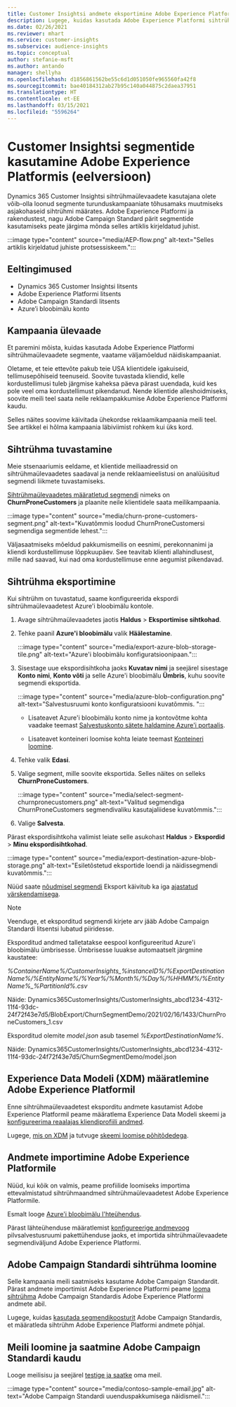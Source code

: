 ```yaml
---
title: Customer Insightsi andmete eksportimine Adobe Experience Platformi
description: Lugege, kuidas kasutada Adobe Experience Platformi sihtrühmaülevaadete segmente.
ms.date: 02/26/2021
ms.reviewer: mhart
ms.service: customer-insights
ms.subservice: audience-insights
ms.topic: conceptual
author: stefanie-msft
ms.author: antando
manager: shellyha
ms.openlocfilehash: d1856861562be55c6d1d051050fe965560fa42f8
ms.sourcegitcommit: bae40184312ab27b95c140a044875c2daea37951
ms.translationtype: HT
ms.contentlocale: et-EE
ms.lasthandoff: 03/15/2021
ms.locfileid: "5596264"
---
```

# <a name="use-customer-insights-segments-in-adobe-experience-platform-preview"></a>Customer Insightsi segmentide kasutamine Adobe Experience Platformis (eelversioon)

Dynamics 365 Customer Insightsi sihtrühmaülevaadete kasutajana olete võib-olla loonud segmente turunduskampaaniate tõhusamaks muutmiseks asjakohaseid sihtrühmi määrates. Adobe Experience Platformi ja rakendustest, nagu Adobe Campaign Standard pärit segmentide kasutamiseks peate järgima mõnda selles artiklis kirjeldatud juhist.

:::image type="content" source="media/AEP-flow.png" alt-text="Selles artiklis kirjeldatud juhiste protsessiskeem.":::

## <a name="prerequisites"></a>Eeltingimused

-   Dynamics 365 Customer Insightsi litsents
-   Adobe Experience Platformi litsents
-   Adobe Campaign Standardi litsents
-   Azure’i bloobimälu konto

## <a name="campaign-overview"></a>Kampaania ülevaade

Et paremini mõista, kuidas kasutada Adobe Experience Platformi sihtrühmaülevaadete segmente, vaatame väljamõeldud näidiskampaaniat.

Oletame, et teie ettevõte pakub teie USA klientidele igakuiseid, tellimusepõhiseid teenuseid. Soovite tuvastada kliendid, kelle kordustellimusi tuleb järgmise kaheksa päeva pärast uuendada, kuid kes pole veel oma kordustellimust pikendanud. Nende klientide alleshoidmiseks, soovite meili teel saata neile reklaampakkumise Adobe Experience Platformi kaudu.

Selles näites soovime käivitada ühekordse reklaamikampaania meili teel. See artikkel ei hõlma kampaania läbiviimist rohkem kui üks kord.

## <a name="identify-your-target-audience"></a>Sihtrühma tuvastamine

Meie stsenaariumis eeldame, et klientide meiliaadressid on sihtrühmaülevaadetes saadaval ja nende reklaamieelistusi on analüüsitud segmendi liikmete tuvastamiseks.

[Sihtrühmaülevaadetes määratletud segmendi](segments.md) nimeks on **ChurnProneCustomers** ja plaanite neile klientidele saata meilikampaania.

:::image type="content" source="media/churn-prone-customers-segment.png" alt-text="Kuvatõmmis loodud ChurnProneCustomersi segmendiga segmentide lehest.":::

Väljasaatmiseks mõeldud pakkumismeilis on eesnimi, perekonnanimi ja kliendi kordustellimuse lõppkuupäev. See teavitab klienti allahindlusest, mille nad saavad, kui nad oma kordustellimuse enne aegumist pikendavad.

## <a name="export-your-target-audience"></a>Sihtrühma eksportimine

Kui sihtrühm on tuvastatud, saame konfigureerida ekspordi sihtrühmaülevaadetest Azure'i bloobimälu kontole.

1. Avage sihtrühmaülevaadetes jaotis **Haldus** > **Eksportimise sihtkohad**.

1. Tehke paanil **Azure'i bloobimälu** valik **Häälestamine**.

   :::image type="content" source="media/export-azure-blob-storage-tile.png" alt-text="Azure'i bloobimälu konfiguratsioonipaan.":::

1. Sisestage uue ekspordisihtkoha jaoks **Kuvatav nimi** ja seejärel sisestage **Konto nimi**, **Konto võti** ja selle Azure'i bloobimälu **Ümbris**, kuhu soovite segmendi eksportida.  
      
   :::image type="content" source="media/azure-blob-configuration.png" alt-text="Salvestusruumi konto konfiguratsiooni kuvatõmmis. "::: 

   - Lisateavet Azure'i bloobimälu konto nime ja kontovõtme kohta vaadake teemast [Salvestuskonto sätete haldamine Azure'i portaalis](/azure/storage/common/storage-account-manage).

   - Lisateavet konteineri loomise kohta leiate teemast [Konteineri loomine](/azure/storage/blobs/storage-quickstart-blobs-portal#create-a-container).

1. Tehke valik **Edasi**.

1. Valige segment, mille soovite eksportida. Selles näites on selleks **ChurnProneCustomers**.

   :::image type="content" source="media/select-segment-churnpronecustomers.png" alt-text="Valitud segmendiga ChurnProneCustomers segmendivaliku kasutajaliidese kuvatõmmis.":::

1. Valige **Salvesta**.

Pärast ekspordisihtkoha valimist leiate selle asukohast **Haldus** > **Ekspordid** > **Minu ekspordisihtkohad**.

:::image type="content" source="media/export-destination-azure-blob-storage.png" alt-text="Esiletõstetud eksportide loendi ja näidissegmendi kuvatõmmis.":::

Nüüd saate [nõudmisel segmendi](export-destinations.md#export-data-on-demand) Eksport käivitub ka iga [ajastatud värskendamisega](system.md).

> [!NOTE]
> Veenduge, et eksporditud segmendi kirjete arv jääb Adobe Campaign Standardi litsentsi lubatud piiridesse.

Eksporditud andmed talletatakse eespool konfigureeritud Azure'i bloobimälu ümbrisesse. Ümbrisesse luuakse automaatselt järgmine kaustatee:

*%ContainerName%/CustomerInsights_%instanceID%/%ExportDestinationName%/%EntityName%/%Year%/%Month%/%Day%/%HHMM%/%EntityName%_%PartitionId%.csv*

Näide: Dynamics365CustomerInsights/CustomerInsights_abcd1234-4312-11f4-93dc-24f72f43e7d5/BlobExport/ChurnSegmentDemo/2021/02/16/1433/ChurnProneCustomers_1.csv

Eksporditud olemite *model.json* asub tasemel *%ExportDestinationName%*.

Näide: Dynamics365CustomerInsights/CustomerInsights_abcd1234-4312-11f4-93dc-24f72f43e7d5/ChurnSegmentDemo/model.json

## <a name="define-experience-data-model-xdm-in-adobe-experience-platform"></a>Experience Data Modeli (XDM) määratlemine Adobe Experience Platformil

Enne sihtrühmaülevaadetest eksporditu andmete kasutamist Adobe Experience Platformil peame määratlema Experience Data Modeli skeemi ja [konfigureerima reaalajas kliendiprofiili andmed](https://experienceleague.adobe.com/docs/experience-platform/profile/tutorials/dataset-configuration.html#tutorials).

Lugege, [mis on XDM](https://experienceleague.adobe.com/docs/experience-platform/xdm/home.html) ja tutvuge [skeemi loomise põhitõdedega](https://experienceleague.adobe.com/docs/experience-platform/xdm/schema/composition.html#schema).

## <a name="import-data-into-adobe-experience-platform"></a>Andmete importimine Adobe Experience Platformile

Nüüd, kui kõik on valmis, peame profiilide loomiseks importima ettevalmistatud sihtrühmaandmed sihtrühmaülevaadetest Adobe Experience Platformile.

Esmalt looge [Azure'i bloobimälu l'hteühendus](https://experienceleague.adobe.com/docs/experience-platform/sources/ui-tutorials/create/cloud-storage/blob.html#getting-started).    

Pärast lähteühenduse määratlemist [konfigureerige andmevoog](https://experienceleague.adobe.com/docs/experience-platform/sources/ui-tutorials/dataflow/cloud-storage.html#ui-tutorials) pilvsalvestusruumi pakettühenduse jaoks, et importida sihtrühmaülevaadete segmendiväljund Adobe Experience Platformi.

## <a name="create-an-audience-in-adobe-campaign-standard"></a>Adobe Campaign Standardi sihtrühma loomine

Selle kampaania meili saatmiseks kasutame Adobe Campaign Standardit. Pärast andmete importimist Adobe Experience Platformi peame [looma sihtrühma](https://experienceleague.adobe.com/docs/campaign-standard/using/profiles-and-audiences/get-started-profiles-and-audiences.html#permission) Adobe Campaign Standardis Adobe Experience Platformi andmete abil.

Lugege, kuidas [kasutada segmendikoosturit](https://experienceleague.adobe.com/docs/campaign-standard/using/profiles-and-audiences/working-with-adobe-experience-platform/aep-using-segment-builder.html#building-a-segment) Adobe Campaign Standardis, et määratleda sihtrühm Adobe Experience Platformi andmete põhjal.

## <a name="create-and-send-the-email-using-adobe-campaign-standard"></a>Meili loomine ja saatmine Adobe Campaign Standardi kaudu

Looge meilisisu ja seejärel [testige ja saatke](https://experienceleague.adobe.com/docs/campaign-standard/using/testing-and-sending/get-started-sending-messages.html#preparing-and-testing-messages) oma meil.

:::image type="content" source="media/contoso-sample-email.jpg" alt-text="Adobe Campaign Standardi uuenduspakkumisega näidismeil.":::